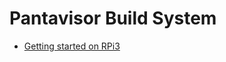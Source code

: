 # Pantavisor Build System

* [Getting started on RPi3](http://gitlab.com/pantacor/pv-scripts/README.md)
